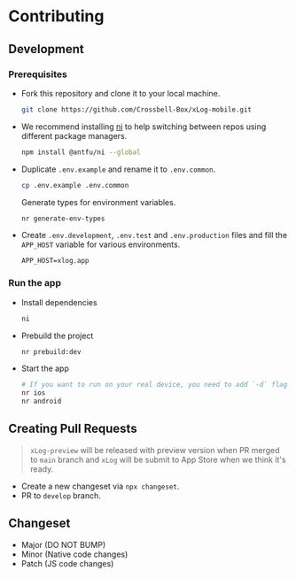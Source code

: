 # Contributing


## Development

### Prerequisites

- Fork this repository and clone it to your local machine.

    ```sh
    git clone https://github.com/Crossbell-Box/xLog-mobile.git
    ```
- We recommend installing [ni](https://github.com/antfu/ni) to help switching between repos using different package managers.

    ```sh
    npm install @antfu/ni --global
    ```


- Duplicate `.env.example` and rename it to `.env.common`.  

    ```sh
    cp .env.example .env.common
    ```

    Generate types for environment variables.

    ```sh
    nr generate-env-types
    ```

- Create `.env.development`, `.env.test` and `.env.production` files and fill the `APP_HOST` variable for various environments.  
    ```
    APP_HOST=xlog.app
    ```
### Run the app

- Install dependencies

    ```sh
    ni
    ```

- Prebuild the project

    ```sh
    nr prebuild:dev
    ```

- Start the app
    
    ```sh
    # If you want to run on your real device, you need to add `-d` flag.
    nr ios 
    nr android
    ```

## Creating Pull Requests
> `xLog-preview` will be released with preview version when PR merged to `main` branch and `xLog` will be submit to App Store when we think it's ready.

- Create a new changeset via `npx changeset`.
- PR to `develop` branch.

## Changeset

- Major (DO NOT BUMP)
- Minor (Native code changes)
- Patch (JS code changes)